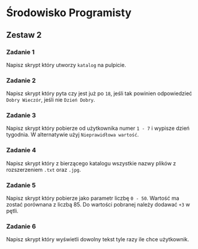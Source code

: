 # Środowisko Programisty

## Zestaw 2

### Zadanie 1

Napisz skrypt który utworzy ```katalog``` na pulpicie.

### Zadanie 2

Napisz skrypt który pyta czy jest już po ```18```, jeśli tak powinien odpowiedzieć ```Dobry Wieczór```, jeśli nie ```Dzień Dobry```.

### Zadanie 3

Napisz skrypt który pobierze od użytkownika numer ```1 - 7``` i wypisze dzień tygodnia. W alternatywie użyj ```Nieprawidłowa wartość```.

### Zadanie 4

Napisz skrypt który z bierzącego katalogu wszystkie nazwy plików z rozszerzeniem ```.txt``` oraz ```.jpg```.

### Zadanie 5

Napisz skrypt który pobierze jako parametr liczbę ```0 - 50```. Wartość ma zostać porównana z liczbą 85. Do wartości pobranej należy dodawać ```+3``` w pętli.

### Zadanie 6

Napisz skrypt który wyświetli dowolny tekst tyle razy ile chce użytkownik.

